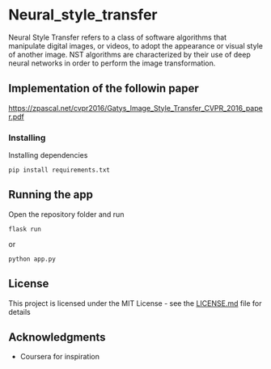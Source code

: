 # Neural_style_transfer

Neural Style Transfer refers to a class of software algorithms that manipulate digital images, or videos, to adopt the appearance or visual style of another image. NST algorithms are characterized by their use of deep neural networks in order to perform the image transformation.

## Implementation of the followin paper
https://zpascal.net/cvpr2016/Gatys_Image_Style_Transfer_CVPR_2016_paper.pdf


### Installing


Installing dependencies
```
pip install requirements.txt
```



## Running the app

Open the repository folder and run
```
flask run
```
or 
```
python app.py
```






## License

This project is licensed under the MIT License - see the [LICENSE.md](LICENSE.md) file for details


## Acknowledgments

* Coursera for inspiration

